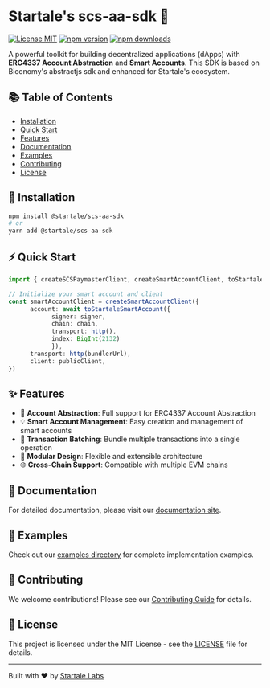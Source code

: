 # Startale's scs-aa-sdk 🚀

[![License MIT](https://img.shields.io/badge/License-MIT-blue?&style=flat)](./LICENSE)
[![npm version](https://img.shields.io/npm/v/@startale/scs-aa-sdk.svg)](https://www.npmjs.com/package/@startale/scs-aa-sdk)
[![npm downloads](https://img.shields.io/npm/dm/@startale/scs-aa-sdk.svg)](https://www.npmjs.com/package/@startale/scs-aa-sdk)

A powerful toolkit for building decentralized applications (dApps) with **ERC4337 Account Abstraction** and **Smart Accounts**. This SDK is based on Biconomy's abstractjs sdk and enhanced for Startale's ecosystem.

## 📚 Table of Contents

- [Installation](#installation)
- [Quick Start](#quick-start)
- [Features](#features)
- [Documentation](#documentation)
- [Examples](#examples)
- [Contributing](#contributing)
- [License](#license)

## 🚀 Installation

```bash
npm install @startale/scs-aa-sdk
# or
yarn add @startale/scs-aa-sdk
```

## ⚡ Quick Start

```typescript
import { createSCSPaymasterClient, createSmartAccountClient, toStartaleSmartAccount } from "@startale-scs/aa-sdk";

// Initialize your smart account and client
const smartAccountClient = createSmartAccountClient({
      account: await toStartaleSmartAccount({ 
            signer: signer, 
            chain: chain,
            transport: http(),
            index: BigInt(2132)
            }),
      transport: http(bundlerUrl),
      client: publicClient,
})

```

## ✨ Features

- 🔐 **Account Abstraction**: Full support for ERC4337 Account Abstraction
- 💡 **Smart Account Management**: Easy creation and management of smart accounts
- 🔄 **Transaction Batching**: Bundle multiple transactions into a single operation
- 🔌 **Modular Design**: Flexible and extensible architecture
- 🌐 **Cross-Chain Support**: Compatible with multiple EVM chains

## 📖 Documentation

For detailed documentation, please visit our [documentation site](https://docs.startale.com/scs-aa-sdk).

## 🎯 Examples

Check out our [examples directory](./examples) for complete implementation examples.

## 🤝 Contributing

We welcome contributions! Please see our [Contributing Guide](./CONTRIBUTING.md) for details.

## 📄 License

This project is licensed under the MIT License - see the [LICENSE](./LICENSE) file for details.

---

Built with ❤️ by [Startale Labs](https://startale.com)


